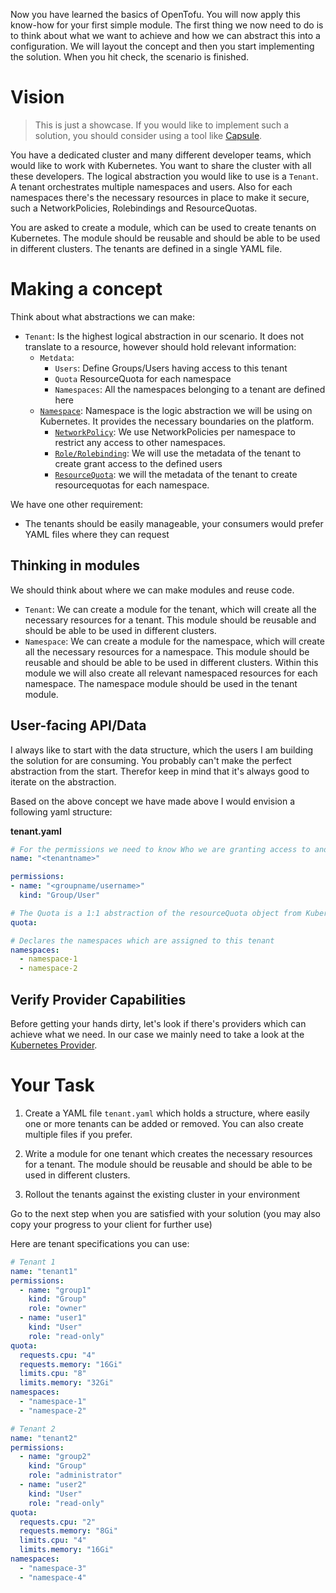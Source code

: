 Now you have learned the basics of OpenTofu. You will now apply this know-how for your first simple module. The first thing we now need to do is to think about what we want to achieve and how we can abstract this into a configuration. We will layout the concept and then you start implementing the solution. When you hit check, the scenario is finished.

# Vision

> This is just a showcase. If you would like to implement such a solution, you should consider using a tool like [Capsule](https://github.com/projectcapsule/capsule).

You have a dedicated cluster and many different developer teams, which would like to work with Kubernetes. You want to share the cluster with all these developers. The logical abstraction you would like to use is a `Tenant`. A tenant orchestrates multiple namespaces and users. Also for each namespaces there's the necessary resources in place to make it secure, such a NetworkPolicies, Rolebindings and ResourceQuotas. 

You are asked to create a module, which can be used to create tenants on Kubernetes. The module should be reusable and should be able to be used in different clusters. The tenants are defined in a single YAML file.


# Making a concept

Think about what abstractions we can make:

* `Tenant`: Is the highest logical abstraction in our scenario. It does not translate to a resource, however should hold relevant information:
  * `Metdata`:
    * `Users`: Define Groups/Users having access to this tenant
    * `Quota` ResourceQuota for each namespace
    * `Namespaces`: All the namespaces belonging to a tenant are defined here
  * [`Namespace`](https://kubernetes.io/docs/concepts/overview/working-with-objects/namespaces/): Namespace is the logic abstraction we will be using on Kubernetes. It provides the necessary boundaries on the platform.
    * [`NetworkPolicy`](https://kubernetes.io/docs/concepts/services-networking/network-policies/): We use NetworkPolicies per namespace to restrict any access to other namespaces.
    * [`Role/Rolebinding`](https://kubernetes.io/docs/reference/access-authn-authz/rbac/): We will use the metadata of the tenant to create grant access to the defined users
    * [`ResourceQuota`](https://kubernetes.io/docs/concepts/policy/resource-quotas/): we will the metadata of the tenant to create resourcequotas for each namespace.

We have one other requirement:

* The tenants should be easily manageable, your consumers would prefer YAML files where they can request 

## Thinking in modules

We should think about where we can make modules and reuse code. 

* `Tenant`: We can create a module for the tenant, which will create all the necessary resources for a tenant. This module should be reusable and should be able to be used in different clusters.
* `Namespace`: We can create a module for the namespace, which will create all the necessary resources for a namespace. This module should be reusable and should be able to be used in different clusters. Within this module we will also create all relevant namespaced resources for each namespace. The namespace module should be used in the tenant module.

## User-facing API/Data

I always like to start with the data structure, which the users I am building the solution for are consuming. You probably can't make the perfect abstraction from the start. Therefor keep in mind that it's always good to iterate on the abstraction. 

Based on the above concept we have made above I would envision a following yaml structure:

**tenant.yaml**
```yaml
# For the permissions we need to know Who we are granting access to and what kind of access of property we are using (Username/Groups)
name: "<tenantname>"

permissions:
- name: "<groupname/username>"
  kind: "Group/User"

# The Quota is a 1:1 abstraction of the resourceQuota object from Kubernetes
quota:

# Declares the namespaces which are assigned to this tenant
namespaces:
  - namespace-1
  - namespace-2
```

## Verify Provider Capabilities

Before getting your hands dirty, let's look if there's providers which can achieve what we need. In our case we mainly need to take a look at the [Kubernetes Provider](https://registry.terraform.io/providers/hashicorp/kubernetes/latest/docs).

# Your Task

1. Create a YAML file `tenant.yaml` which holds a structure, where easily one or more tenants can be added or removed. You can also create multiple files if you prefer.

2. Write a module for one tenant which creates the necessary resources for a tenant. The module should be reusable and should be able to be used in different clusters.

3. Rollout the tenants against the existing cluster in your environment

Go to the next step when you are satisfied with your solution (you may also copy your progress to your client for further use)

Here are tenant specifications you can use:

```yaml
# Tenant 1
name: "tenant1"
permissions:
  - name: "group1"
    kind: "Group"
    role: "owner"
  - name: "user1"
    kind: "User"
    role: "read-only"
quota:
  requests.cpu: "4"
  requests.memory: "16Gi"
  limits.cpu: "8"
  limits.memory: "32Gi"
namespaces:
  - "namespace-1"
  - "namespace-2"

# Tenant 2
name: "tenant2"
permissions:
  - name: "group2"
    kind: "Group"
    role: "administrator"
  - name: "user2"
    kind: "User"
    role: "read-only"
quota:
  requests.cpu: "2"
  requests.memory: "8Gi"
  limits.cpu: "4"
  limits.memory: "16Gi"
namespaces:
  - "namespace-3"
  - "namespace-4"
```